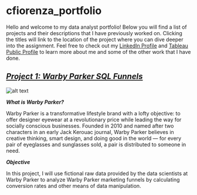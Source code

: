# **cfiorenza_portfolio**
Hello and welcome to my data analyst portfolio! Below you will find a list of projects and their descriptions that I have previously worked on. Clicking the titles will link to the location of the project where you can dive deeper into the assignment. Feel free to check out my [LinkedIn Profile](https://www.linkedin.com/in/christopherfiorenza/) and [Tableau Public Profile](https://public.tableau.com/app/profile/christopher.fiorenza#!/?newProfile=&activeTab=0) to learn more about me and some of the other work that I have done.

## ***[Project 1: Warby Parker SQL Funnels](https://github.com/fiorenza1116/Warby_Parker_SQL_Funnels)***
![alt text](https://cdn.mos.cms.futurecdn.net/pvZ8g5LVUVRxTgu4ZQFcPP-970-80.jpg.webp)

***What is Warby Parker?***

Warby Parker is a transformative lifestyle brand with a lofty objective: to offer designer eyewear at a revolutionary price while leading the way for socially conscious businesses. Founded in 2010 and named after two characters in an early Jack Kerouac journal, Warby Parker believes in creative thinking, smart design, and doing good in the world — for every pair of eyeglasses and sunglasses sold, a pair is distributed to someone in need.

***Objective***

In this project, I will use fictional raw data provided by the data scientists at Warby Parker to analyze Warby Parker marketing funnels by calculating conversion rates and other means of data manipulation.
